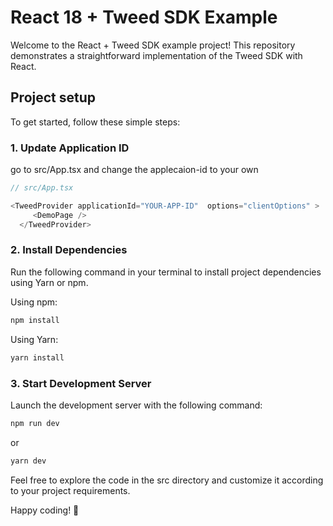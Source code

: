 # React 18 + Tweed SDK Example

Welcome to the React + Tweed SDK example project! This repository demonstrates a straightforward implementation of the Tweed SDK with React.

## Project setup

To get started, follow these simple steps:

### 1. Update Application ID
go to src/App.tsx and change the applecaion-id to your own

```javascript
// src/App.tsx

<TweedProvider applicationId="YOUR-APP-ID"  options="clientOptions" >
     <DemoPage />
  </TweedProvider>

```
### 2. Install Dependencies

Run the following command in your terminal to install project dependencies using Yarn or npm.

Using npm:
```bash
npm install

```
Using Yarn:
```bash
yarn install
```

### 3. Start Development Server
Launch the development server with the following command:

```bash
npm run dev
```

or

```bash
yarn dev

```

Feel free to explore the code in the src directory and customize it according to your project requirements.

Happy coding! 🚀
